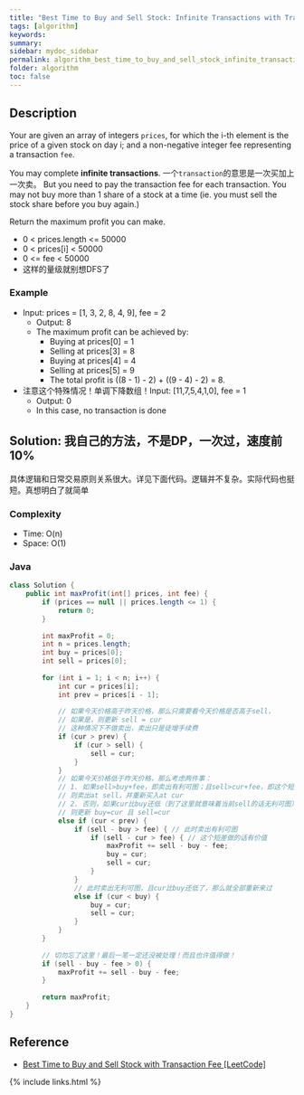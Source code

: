 ```yaml
---
title: "Best Time to Buy and Sell Stock: Infinite Transactions with Transaction Fee"
tags: [algorithm]
keywords:
summary:
sidebar: mydoc_sidebar
permalink: algorithm_best_time_to_buy_and_sell_stock_infinite_transactions_with_fee.html
folder: algorithm
toc: false
---
```


## Description
Your are given an array of integers `prices`, for which the i-th element is the price of a given stock on day i; 
and a non-negative integer fee representing a transaction `fee`. 

You may complete **infinite transactions**.
一个`transaction`的意思是一次买加上一次卖。
But you need to pay the transaction fee for each transaction. You may not buy more than 1 share of a stock at a time (ie. you must sell the stock share before you buy again.)

Return the maximum profit you can make.
* 0 < prices.length <= 50000
* 0 < prices[i] < 50000
* 0 <= fee < 50000
* 这样的量级就别想DFS了

### Example
* Input: prices = [1, 3, 2, 8, 4, 9], fee = 2
  * Output: 8
  * The maximum profit can be achieved by:
    * Buying at prices[0] = 1
    * Selling at prices[3] = 8
    * Buying at prices[4] = 4
    * Selling at prices[5] = 9
    * The total profit is ((8 - 1) - 2) + ((9 - 4) - 2) = 8.
* 注意这个特殊情况！单调下降数组！Input: [11,7,5,4,1,0], fee = 1
  * Output: 0
  * In this case, no transaction is done

## Solution: 我自己的方法，不是DP，一次过，速度前10%
具体逻辑和日常交易原则关系很大。详见下面代码。逻辑并不复杂。实际代码也挺短。真想明白了就简单

### Complexity
* Time: O(n)
* Space: O(1)

### Java
```java
class Solution {
    public int maxProfit(int[] prices, int fee) {
        if (prices == null || prices.length <= 1) {
            return 0;
        }
        
        int maxProfit = 0;
        int n = prices.length;
        int buy = prices[0];
        int sell = prices[0];
        
        for (int i = 1; i < n; i++) {
            int cur = prices[i];
            int prev = prices[i - 1];
            
            // 如果今天价格高于昨天价格，那么只需要看今天价格是否高于sell，
            // 如果是，则更新 sell = cur
            // 这种情况下不做卖出，卖出只是徒增手续费
            if (cur > prev) {
                if (cur > sell) {
                    sell = cur;
                } 
            } 
            // 如果今天价格低于昨天价格，那么考虑两件事：
            // 1. 如果sell>buy+fee，即卖出有利可图；且sell>cur+fee，即这个短差有价值，
            // 则卖出at sell，并重新买入at cur
            // 2. 否则，如果cur比buy还低（到了这里就意味着当前sell的话无利可图），
            // 则更新 buy=cur 且 sell=cur
            else if (cur < prev) {
                if (sell - buy > fee) { // 此时卖出有利可图
                    if (sell - cur > fee) { // 这个短差做的话有价值
                        maxProfit += sell - buy - fee;
                        buy = cur;
                        sell = cur;
                    }
                }
                // 此时卖出无利可图，且cur比buy还低了，那么就全部重新来过
                else if (cur < buy) {
                    buy = cur;
                    sell = cur;
                }
            }
        }
        
        // 切勿忘了这里！最后一笔一定还没被处理！而且也许值得做！
        if (sell - buy - fee > 0) {
            maxProfit += sell - buy - fee;
        }
        
        return maxProfit;
    }
}
```

## Reference
* [Best Time to Buy and Sell Stock with Transaction Fee [LeetCode]](https://leetcode.com/problems/best-time-to-buy-and-sell-stock-with-transaction-fee/description/)

{% include links.html %}
